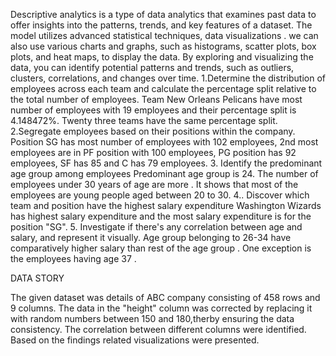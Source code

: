 Descriptive analytics is a type of data analytics that examines past data to offer insights into the patterns, trends, and key features of a dataset. The model utilizes advanced statistical techniques, data visualizations . we can also use various charts and graphs, such as histograms, scatter plots, box plots, and heat maps, to display the data. By exploring and visualizing the data, you can identify potential patterns and trends, such as outliers, clusters, correlations, and changes over time.
       1.Determine the distribution of employees across each team and calculate the percentage split relative to the total number of employees. 
               Team New Orleans Pelicans have most number of employees with 19 employees and their percentage split is 4.148472%. Twenty three teams have the same percentage split. 
       2.Segregate employees based on their positions within the company. 
Position SG has most number of employees with 102 employees,  2nd most employees are in PF position with 100 employees, PG position has 92 employees, SF has 85 and C has 79 employees.
        3. Identify the predominant age group among employees
        Predominant age group is 24. The number of employees under 30 years of age are more . It shows that most of the employees are young people aged between 20 to 30.
        4.. Discover which team and position have the highest salary expenditure
            Washington Wizards has highest salary expenditure and the most salary expenditure is for the position "SG".
       5. Investigate if there's any correlation between age and salary, and represent it visually.
     Age group belonging to 26-34 have comparatively higher salary than rest of the age group . One exception is the employees having age 37 .

DATA STORY

The given dataset was details of ABC company consisting of 458 rows and 9 columns. The data in the "height" column was corrected by replacing it with random numbers between 150 and 180,therby ensuring the data consistency. The correlation between different columns were identified. Based on the findings related visualizations were presented.
